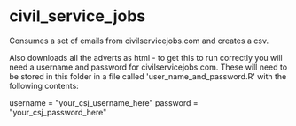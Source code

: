 # civil_service_jobs

Consumes a set of emails from civilservicejobs.com and creates a csv.

Also downloads all the adverts as html - to get this to run correctly you will need a username and password for civilservicejobs.com. These will need to be stored in this folder in a file called 'user_name_and_password.R' with the following contents:

username = "your_csj_username_here"
password = "your_csj_password_here"